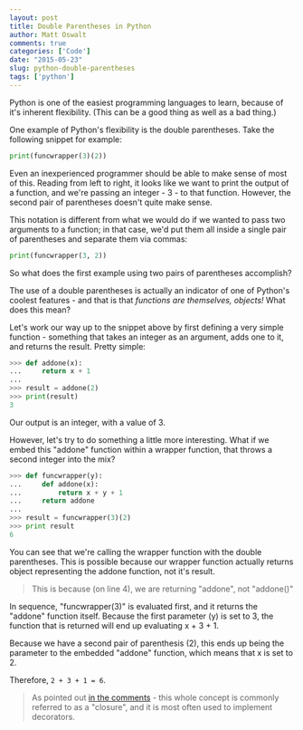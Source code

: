 ```yaml
---
layout: post
title: Double Parentheses in Python
author: Matt Oswalt
comments: true
categories: ['Code']
date: "2015-05-23"
slug: python-double-parentheses
tags: ['python']
---
```



Python is one of the easiest programming languages to learn, because of it's inherent flexibility. (This can be a good thing as well as a bad thing.)

One example of Python's flexibility is the double parentheses. Take the following snippet for example:

```python
print(funcwrapper(3)(2))
```

Even an inexperienced programmer should be able to make sense of most of this. Reading from left to right, it looks like we want to print the output of a function, and we're passing an integer - 3 - to that function. However, the second pair of parentheses doesn't quite make sense.

This notation is different from what we would do if we wanted to pass two arguments to a function; in that case, we'd put them all inside a single pair of parentheses and separate them via commas:

```python
print(funcwrapper(3, 2))
```

So what does the first example using two pairs of parentheses accomplish?

The use of a double parentheses is actually an indicator of one of Python's coolest features - and that is that _functions are themselves, objects!_ What does this mean?

Let's work our way up to the snippet above by first defining a very simple function - something that 
takes an integer as an argument, adds one to it, and returns the result. Pretty simple:

```python
>>> def addone(x):
...     return x + 1
...
>>> result = addone(2)
>>> print(result)
3
```

Our output is an integer, with a value of 3.

However, let's try to do something a little more interesting. What if we embed this "addone" function within  a wrapper function, that throws a second integer into the mix?

```python
>>> def funcwrapper(y):
...     def addone(x):
...         return x + y + 1
...     return addone
...
>>> result = funcwrapper(3)(2)
>>> print result
6
```

You can see that we're calling the wrapper function with the double parentheses. This is possible because our wrapper function actually returns object representing the addone function, not it's result.

> This is because (on line 4), we are returning "addone", not "addone()"

In sequence, "funcwrapper(3)" is evaluated first, and it returns the "addone" function itself. Because the first parameter (y) is set to 3, the function that is returned will end up evaluating x + 3 + 1.

Because we have a second pair of parenthesis (2), this ends up being the parameter to the embedded "addone" function, which means that x is set to 2.

Therefore, `2 + 3 + 1 = 6`.

> As pointed out [in the comments](https://keepingitclassless.net/2015/05/python-double-parentheses/#comment-2069279567) - this whole concept is commonly referred to as a "closure", and it is most often used to implement decorators.
